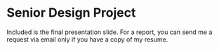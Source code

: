 # Senior Design Project
Included is the final presentation slide. For a report, you can send me a request via email only if you have a copy of my resume.
